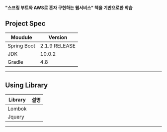 #### "스프링 부트와 AWS로 혼자 구현하는 웹서비스" 책을 기반으로한 학습
##

## Project Spec
Moudule | Version
------------ | ------------- 
Spring Boot | 2.1.9 RELEASE
JDK | 10.0.2 
Gradle | 4.8

----

## Using Library
Library | 설명
------------ | ------------- 
Lombok | 
Jquery | 

----
